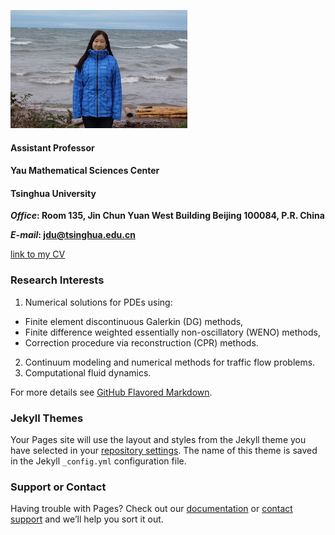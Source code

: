 ![Image](jdu2.JPG)

#### Assistant Professor
#### Yau Mathematical Sciences Center
#### Tsinghua University 


**_Office_: Room 135, Jin Chun Yuan West Building Beijing 100084, P.R. China** 

**_E-mail_: jdu@tsinghua.edu.cn**


[link to my CV](CV.pdf)



### Research Interests

1. Numerical solutions for PDEs using:
- Finite element discontinuous Galerkin (DG) methods,
- Finite difference weighted essentially non-oscillatory (WENO) methods, 
- Correction procedure via reconstruction (CPR) methods.
2. Continuum modeling and numerical methods for traffic flow problems.
3. Computational fluid dynamics.
 






For more details see [GitHub Flavored Markdown](https://guides.github.com/features/mastering-markdown/).

### Jekyll Themes

Your Pages site will use the layout and styles from the Jekyll theme you have selected in your [repository settings](https://github.com/JieDU16/JieDU16.github.io/settings). The name of this theme is saved in the Jekyll `_config.yml` configuration file.

### Support or Contact

Having trouble with Pages? Check out our [documentation](https://help.github.com/categories/github-pages-basics/) or [contact support](https://github.com/contact) and we’ll help you sort it out.

